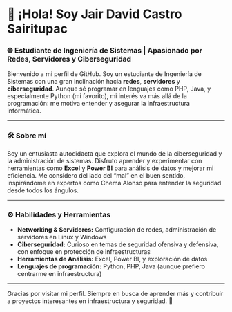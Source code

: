 # 👋 ¡Hola! Soy Jair David Castro Sairitupac

### 🌐 Estudiante de Ingeniería de Sistemas | Apasionado por Redes, Servidores y Ciberseguridad

Bienvenido a mi perfil de GitHub. Soy un estudiante de Ingeniería de Sistemas con una gran inclinación hacia **redes**, **servidores** y **ciberseguridad**. Aunque sé programar en lenguajes como PHP, Java, y especialmente Python (mi favorito), mi interés va más allá de la programación: me motiva entender y asegurar la infraestructura informática.

---

### 🛠️ Sobre mí

Soy un entusiasta autodidacta que explora el mundo de la ciberseguridad y la administración de sistemas. Disfruto aprender y experimentar con herramientas como **Excel** y **Power BI** para análisis de datos y mejorar mi eficiencia. Me considero del lado del “mal” en el buen sentido, inspirándome en expertos como Chema Alonso para entender la seguridad desde todos los ángulos.

---

### ⚙️ Habilidades y Herramientas

- **Networking & Servidores:** Configuración de redes, administración de servidores en Linux y Windows
- **Ciberseguridad:** Curioso en temas de seguridad ofensiva y defensiva, con enfoque en protección de infraestructuras
- **Herramientas de Análisis:** Excel, Power BI, y exploración de datos
- **Lenguajes de programación:** Python, PHP, Java (aunque prefiero centrarme en infraestructura)

---

Gracias por visitar mi perfil. Siempre en busca de aprender más y contribuir a proyectos interesantes en infraestructura y seguridad. 🚀


